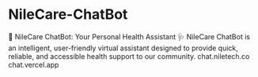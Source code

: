 # NileCare-ChatBot
🤖 NileCare ChatBot: Your Personal Health Assistant 🩺 NileCare ChatBot is an intelligent, user-friendly virtual assistant designed to provide quick, reliable, and accessible health support to our community.             chat.niletech.co     chat.vercel.app
